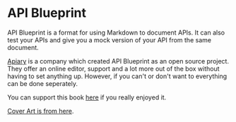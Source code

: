 API Blueprint
=============

API Blueprint is a format for using Markdown to document APIs. It can also test your APIs and give you a mock version of your API from the same document.

[Apiary](https://apiary.io) is a company which created API Blueprint as an open source project. They offer an online editor, support and a lot more out of the box without having to set anything up. However, if you can't or don't want to everything can be done seperately.

You can support this book [here](https://gumroad.com/l/gitbook_55fd85766de1c10f0032e067?wanted=true) if you really enjoyed it.

[Cover Art is from here](https://www.flickr.com/photos/a_peach/8631368705/).
